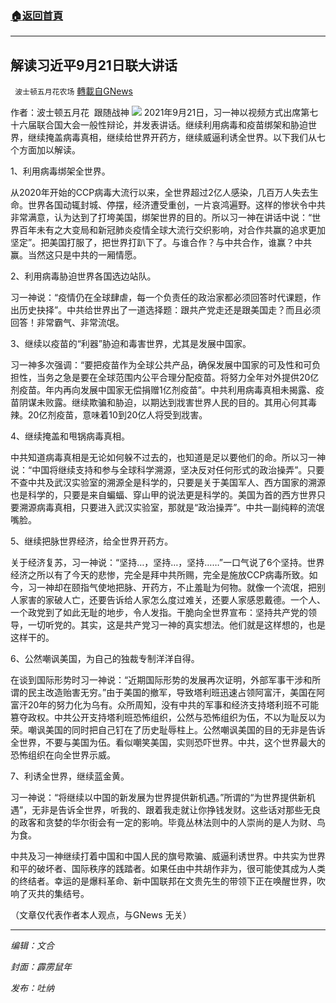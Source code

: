 ###  [:house:返回首頁](https://github.com/ourhimalayas/txt)
---


## 解读习近平9月21日联大讲话
` 波士顿五月花农场` [轉載自GNews](https://gnews.org/zh-hans/1552107/)

作者：波士顿五月花  跟随战神
![](https://assets.gnews.org/wp-content/uploads/2021/09/921.20210924.jpg)
2021年9月21日，习一神以视频方式出席第七十六届联合国大会一般性辩论，并发表讲话。继续利用病毒和疫苗绑架和胁迫世界，继续掩盖病毒真相，继续给世界开药方，继续威逼利诱全世界。以下我们从七个方面加以解读。

1、利用病毒绑架全世界。

从2020年开始的CCP病毒大流行以来，全世界超过2亿人感染，几百万人失去生命。世界各国动辄封城、停摆，经济遭受重创，一片哀鸿遍野。这样的惨状令中共非常满意，认为达到了打垮美国，绑架世界的目的。所以习一神在讲话中说：“世界百年未有之大变局和新冠肺炎疫情全球大流行交织影响，对合作共赢的追求更加坚定”。把美国打服了，把世界打趴下了。与谁合作？与中共合作，谁赢？中共赢。当然这只是中共的一厢情愿。

2、利用病毒胁迫世界各国选边站队。

习一神说：“疫情仍在全球肆虐，每一个负责任的政治家都必须回答时代课题，作出历史抉择”。中共给世界出了一道选择题：跟共产党走还是跟美国走？而且必须回答！非常霸气、非常流氓。

3、继续以疫苗的“利器”胁迫和毒害世界，尤其是发展中国家。

习一神多次强调：“要把疫苗作为全球公共产品，确保发展中国家的可及性和可负担性，当务之急是要在全球范围内公平合理分配疫苗。将努力全年对外提供20亿剂疫苗。年内再向发展中国家无偿捐赠1亿剂疫苗”。中共利用病毒真相未揭露、疫苗阴谋未败露。继续欺骗和胁迫，以期达到戕害世界人民的目的。其用心何其毒辣。20亿剂疫苗，意味着10到20亿人将受到戕害。

4、继续掩盖和甩锅病毒真相。

中共知道病毒真相是无论如何躲不过去的，也知道是足以要他们的命。所以习一神说：“中国将继续支持和参与全球科学溯源，坚决反对任何形式的政治操弄”。只要不查中共及武汉实验室的溯源全是科学的，只要是关于美国军人、西方国家的溯源也是科学的，只要是来自蝙蝠、穿山甲的说法更是科学的。美国为首的西方世界只要溯源病毒真相，只要进入武汉实验室，那就是“政治操弄”。中共一副纯粹的流氓嘴脸。

5、继续把脉世界经济，给全世界开药方。

关于经济复苏，习一神说：“坚持…，坚持…，坚持……”一口气说了6个坚持。世界经济之所以有了今天的悲惨，完全是拜中共所赐，完全是施放CCP病毒所致。如今，习一神却在颐指气使地把脉、开药方，不止羞耻为何物。就像一个流氓，把别人家害的家破人亡，还要告诉给人家怎么度过难关，还要人家感恩戴德。一个人、一个政党到了如此无耻的地步，令人发指。干脆向全世界宣布：坚持共产党的领导，一切听党的。其实，这是共产党习一神的真实想法。他们就是这样想的，也是这样干的。

6、公然嘲讽美国，为自己的独裁专制洋洋自得。

在谈到国际形势时习一神说：“近期国际形势的发展再次证明，外部军事干涉和所谓的民主改造贻害无穷。”由于美国的撤军，导致塔利班迅速占领阿富汗，美国在阿富汗20年的努力化为乌有。众所周知，没有中共的军事和经济支持塔利班不可能篡夺政权。中共公开支持塔利班恐怖组织，公然与恐怖组织为伍，不以为耻反以为荣。嘲讽美国的同时把自己钉在了历史耻辱柱上。公然嘲讽美国的目的无非是告诉全世界，不要与美国为伍。看似嘲笑美国，实则恐吓世界。中共，这个世界最大的恐怖组织在向全世界示威。

7、利诱全世界，继续蓝金黄。

习一神说：“将继续以中国的新发展为世界提供新机遇。”所谓的“为世界提供新机遇”，无非是告诉全世界，听我的、跟着我走就让你挣钱发财。这些话对那些无良的政客和贪婪的华尔街会有一定的影响。毕竟丛林法则中的人崇尚的是人为财、鸟为食。

中共及习一神继续打着中国和中国人民的旗号欺骗、威逼利诱世界。中共实为世界和平的破坏者、国际秩序的践踏者。如果任由中共胡作非为，很可能使其成为人类的终结者。幸运的是爆料革命、新中国联邦在文贵先生的带领下正在唤醒世界，吹响了灭共的集结号。

（文章仅代表作者本人观点，与GNews 无关）

* * *

*编辑：文合*

*封面：霹雳鼠年*

*发布：吐纳*
